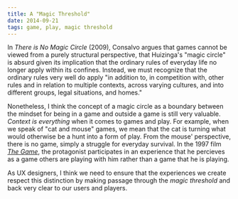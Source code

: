 ```yaml
---
title: A "Magic Threshold"
date: 2014-09-21
tags: game, play, magic threshold
---
```


In _There is No Magic Circle_ (2009), Consalvo argues that games cannot be viewed from a purely structural perspective, that Huizinga's "magic circle" is absurd given its implication that the ordinary rules of everyday life no longer apply within its confines. Instead, we must recognize that the ordinary rules very well do apply "in addition to, in competition with, other rules and in relation to multiple contexts, across varying cultures, and into different groups, legal situations, and homes."

Nonetheless, I think the concept of a magic circle as a boundary between the mindset for being in a game and outside a game is still very valuable. _Context is everything_ when it comes to games and play. For example, when we speak of "cat and mouse" games, we mean that the cat is turning what would otherwise be a hunt into a form of play. From the mouse' perspective, there is no game, simply a struggle for everyday survival. In the 1997 film [_The Game_](http://www.imdb.com/title/tt0119174/), the protagonist participates in an experience that he percieves as a game others are playing with him rather than a game that he is playing.

As UX designers, I think we need to ensure that the experiences we create respect this distinction by making passage through the _magic threshold_ and back very clear to our users and players.